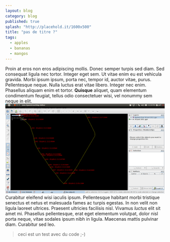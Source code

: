 ```yaml
---
layout: blog
category: blog
published: true
splash: "http://placehold.it/1600x500"
title: "pas de titre ?"
tags: 
  - apples
  - bananas
  - mangos
---
```


Proin at eros non eros adipiscing mollis. Donec semper turpis sed diam. Sed consequat ligula nec tortor. Integer eget sem. Ut vitae enim eu est vehicula gravida. Morbi ipsum ipsum, porta nec, tempor id, auctor vitae, purus. Pellentesque neque. Nulla luctus erat vitae libero. Integer nec enim. Phasellus aliquam enim et tortor. **Quisque** aliquet, quam elementum condimentum feugiat, tellus odio consectetuer wisi, vel nonummy sem neque in elit. ![en_beg_ch4_image11.png](/media/en_beg_ch4_image11.png)Curabitur eleifend wisi iaculis ipsum. Pellentesque habitant morbi tristique senectus et netus et malesuada fames ac turpis egestas. In non velit non ligula laoreet ultrices. Praesent ultricies facilisis nisl. Vivamus _luctus_ elit sit amet mi. Phasellus pellentesque, erat eget elementum volutpat, dolor nisl porta neque, vitae sodales ipsum nibh in ligula. Maecenas mattis pulvinar diam. Curabitur sed leo.

> ceci est un test avec du code ;-)